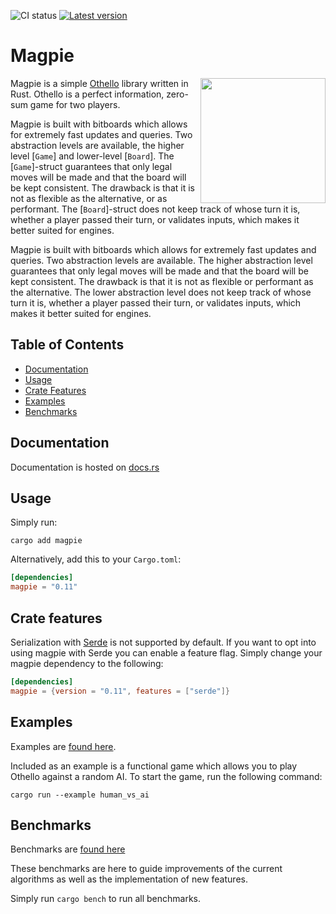 ![CI status](https://github.com/LimeEng/magpie/workflows/CI/badge.svg)
[![Latest version](https://img.shields.io/crates/v/magpie.svg)](https://crates.io/crates/magpie)

# Magpie

<img src="https://limeeng.github.io/cdn/repo/magpie/logo.svg" width="200" align="right">

Magpie is a simple [Othello](https://en.wikipedia.org/wiki/Reversi) library written in Rust. Othello is a perfect information, zero-sum game for two players.

Magpie is built with bitboards which allows for extremely fast updates and queries. Two abstraction levels are available, the higher level [`Game`] and lower-level [`Board`]. The [`Game`]-struct guarantees that only legal moves will be made and that the board will be kept consistent. The drawback is that it is not as flexible as the alternative, or as performant. The [`Board`]-struct does not keep track of whose turn it is, whether a player passed their turn, or validates inputs, which makes it better suited for engines.

Magpie is built with bitboards which allows for extremely fast updates and queries. Two abstraction levels are available. The higher abstraction level guarantees that only legal moves will be made and that the board will be kept consistent. The drawback is that it is not as flexible or performant as the alternative. The lower abstraction level does not keep track of whose turn it is, whether a player passed their turn, or validates inputs, which makes it better suited for engines.

## Table of Contents
- [Documentation](#documentation)
- [Usage](#usage)
- [Crate Features](#crate-features)
- [Examples](#examples)
- [Benchmarks](#benchmarks)

## Documentation

Documentation is hosted on [docs.rs](https://docs.rs/magpie/)

## Usage

Simply run:

```
cargo add magpie
```

Alternatively, add this to your `Cargo.toml`:

```toml
[dependencies]
magpie = "0.11"
```

## Crate features

Serialization with [Serde](https://serde.rs/) is not supported by default. If you want to opt into using magpie with Serde you can enable a feature flag. Simply change your magpie dependency to the following:

```toml
[dependencies]
magpie = {version = "0.11", features = ["serde"]}
```

## Examples

Examples are [found here](/examples).

Included as an example is a functional game which allows you to play Othello against a random AI. To start the game, run the following command:

```
cargo run --example human_vs_ai
```

## Benchmarks

Benchmarks are [found here](/benches)

These benchmarks are here to guide improvements of the current algorithms as well as the implementation of new features.

Simply run `cargo bench` to run all benchmarks.
